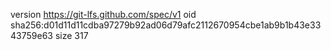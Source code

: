 version https://git-lfs.github.com/spec/v1
oid sha256:d01d11d11cdba97279b92ad06d79afc2112670954cbe1ab9b1b43e3343759e63
size 317
